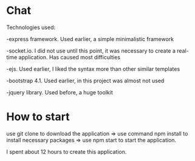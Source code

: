 # Chat
Technologies used:

-express framework. Used earlier, a simple minimalistic framework

-socket.io. I did not use until this point, it was necessary to create a real-time application. Has caused most difficulties

-ejs. Used earlier, I liked the syntax more than other similar templates

-bootstrap 4.1. Used earlier, in this project was almost not used

-jquery library. Used before, a huge toolkit

# How to start
use git clone to download the application =>
use command npm install to install necessary packages =>
use npm start to start the application.

I spent about 12 hours to create this application.
